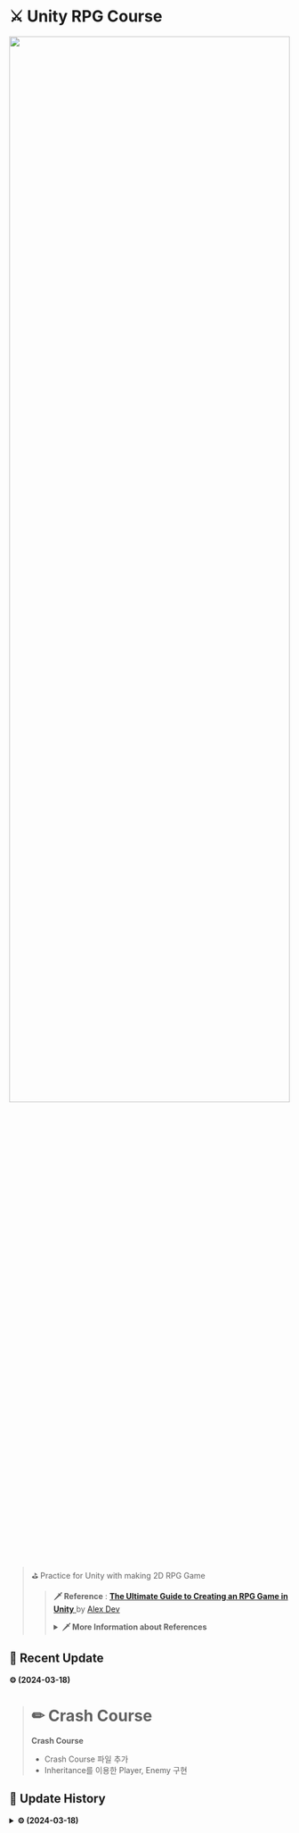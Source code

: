 # ⚔ Unity RPG Course
<p align=center><img src = "https://github.com/MinSungJe/Unity2DRPG/assets/101497652/facd6f4c-f5df-4921-8bc1-f4b9a3ef6c16" width="100%" height="70%"></p>

>⛳ Practice for Unity with making 2D RPG Game
>>**🗡 Reference** : [ **The Ultimate Guide to Creating an RPG Game in Unity** 
 ](https://www.udemy.com/course/2d-rpg-alexdev/) by [Alex Dev](https://www.udemy.com/user/alex-13394/)
>> <details>
>><summary><b>🗡 More Information about References</b></summary>
>>
>> 
>>  
>> 
>></details>


## 📢 Recent Update
**⚙ (2024-03-18)**
> # ✏ Crash Course
> **Crash Course**
>- Crash Course 파일 추가
>- Inheritance를 이용한 Player, Enemy 구현

## 🧾 Update History
<details>
<summary><b>⚙ (2024-03-18)</b></summary>

> # ✏ Start Course
> **Crash Course**
>- Crash Course 파일 추가
>- Inheritance를 이용한 Player, Enemy 구현
</details>
